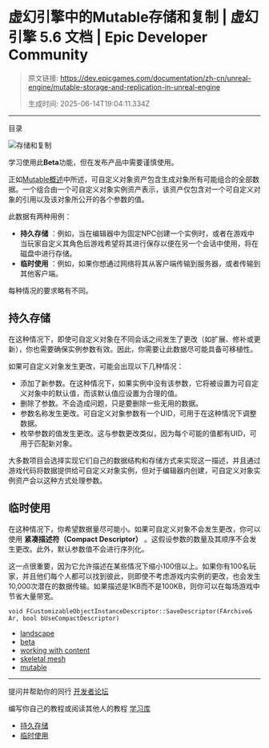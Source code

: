 # 虚幻引擎中的Mutable存储和复制 | 虚幻引擎 5.6 文档 | Epic Developer Community

> 原文链接: https://dev.epicgames.com/documentation/zh-cn/unreal-engine/mutable-storage-and-replication-in-unreal-engine
> 
> 生成时间: 2025-06-14T19:04:11.334Z

---

目录

![存储和复制](https://dev.epicgames.com/community/api/documentation/image/56b14b84-0233-4e56-b508-ffb3144785ba?resizing_type=fill&width=1920&height=335)

学习使用此**Beta**功能，但在发布产品中需要谨慎使用。

正如[Mutable概述](/documentation/zh-cn/unreal-engine/mutable-overview-in-unreal-engine)中所述，可自定义对象资产包含生成对象所有可能组合的全部数据。一个组合由一个可自定义对象实例资产表示，该资产仅包含对一个可自定义对象的引用以及该对象所公开的各个参数的值。

此数据有两种用例：

-   **持久存储** ：例如，当在编辑器中为固定NPC创建一个实例时，或者在游戏中当玩家自定义其角色后游戏希望将其进行保存以便在另一个会话中使用，将在磁盘中进行存储。
-   **临时使用** ：例如，如果你想通过网络将其从客户端传输到服务器，或者传输到其他客户端。

每种情况的要求略有不同。

## 持久存储

在这种情况下，即使可自定义对象在不同会话之间发生了更改（如扩展、修补或更新），你也需要确保实例参数有效。因此，你需要让此数据尽可能具备可移植性。

如果可自定义对象发生更改，可能会出现以下几种情况：

-   添加了新参数。在这种情况下，如果实例中没有该参数，它将被设置为可自定义对象中的默认值，而该默认值应设置为合理的值。
-   删除了参数。不会造成问题，只是要删除一些无用的数据。
-   参数名称发生更改。可自定义对象参数有一个UID，可用于在这种情况下调整数据。
-   枚举参数的值发生更改。这与参数更改类似，因为每个可能的值都有UID，可用于匹配新对象。

大多数项目会选择实现它们自己的数据结构和存储方式来实现这一描述，并且通过游戏代码将数据提供给可自定义对象实例，但对于编辑器内创建，可自定义对象实例资产会以这种方式处理参数。

## 临时使用

在这种情况下，你希望数据量尽可能小。如果可自定义对象不会发生更改，你可以使用 **紧凑描述符（Compact Descriptor）** 。这假设参数的数量及其顺序不会发生更改。此外，默认参数值不会进行序列化。

这一点很重要，因为它允许描述在某些情况下缩小100倍以上。如果你有100名玩家，并且他们每个人都可以找到彼此，则即使不考虑游戏内实例的更改，也会发生10,000次潜在的数据传输。如果描述是1KB而不是100KB，则你可以在每场游戏中节省大量带宽。

`void FCustomizableObjectInstanceDescriptor::SaveDescriptor(FArchive& Ar, bool bUseCompactDescriptor)`

-   [landscape](https://dev.epicgames.com/community/search?query=landscape)
-   [beta](https://dev.epicgames.com/community/search?query=beta)
-   [working with content](https://dev.epicgames.com/community/search?query=working%20with%20content)
-   [skeletal mesh](https://dev.epicgames.com/community/search?query=skeletal%20mesh)
-   [mutable](https://dev.epicgames.com/community/search?query=mutable)

* * *

提问并帮助你的同行 [开发者论坛](https://forums.unrealengine.com/categories?tag=unreal-engine)

编写你自己的教程或阅读其他人的教程 [学习库](https://dev.epicgames.com/community/unreal-engine/learning)

-   [持久存储](/documentation/zh-cn/unreal-engine/mutable-storage-and-replication-in-unreal-engine#%E6%8C%81%E4%B9%85%E5%AD%98%E5%82%A8)
-   [临时使用](/documentation/zh-cn/unreal-engine/mutable-storage-and-replication-in-unreal-engine#%E4%B8%B4%E6%97%B6%E4%BD%BF%E7%94%A8)